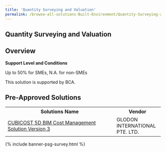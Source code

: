 ```yaml
---
title: 'Quantity Surveying and Valuation'
permalink: /browse-all-solutions-Built-Environment/Quantity-Surveying-and-Valuation
---
```


## Quantity Surveying and Valuation
## Overview

**Support Level and Conditions**

Up to 50% for SMEs, N.A. for non-SMEs

This solution is supported by BCA.

## Pre-Approved Solutions

<table>
<tr>
<th style='width: auto;'><b>Solutions Name</b></th>
<th style='width: 30%;'><b>Vendor</b></th>
</tr>
<tr>
<td><a href='/productivity-solutions-grant/solutionrepo/201102124D-CUBICOST-5D-BIM-Cost-MGT-SLN-v-3-G' target='_blank'>CUBICOST 5D BIM Cost Management Solution Version 3</a><br></td>
<td>GLODON INTERNATIONAL PTE. LTD.</td>
</tr>
</table>

{% include banner-psg-survey.html %}
